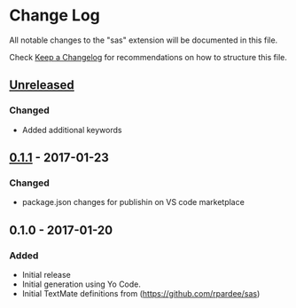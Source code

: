 # Change Log
All notable changes to the "sas" extension will be documented in this file.

Check [Keep a Changelog](http://keepachangelog.com/) for recommendations on how to structure this file.

## [Unreleased]
### Changed
- Added additional keywords

## [0.1.1] - 2017-01-23
### Changed
- package.json changes for publishin on VS code marketplace

## 0.1.0 - 2017-01-20
### Added
- Initial release
- Initial generation using Yo Code.
- Initial TextMate definitions from (https://github.com/rpardee/sas)

[Unreleased]: https://github.com/VaccineAndDrugEvaluationCentre/vscode-sas-language/compare/v0.1.1...HEAD
[0.1.1]: https://github.com/VaccineAndDrugEvaluationCentre/vscode-sas-language/compare/v0.1.0...v0.1.1
